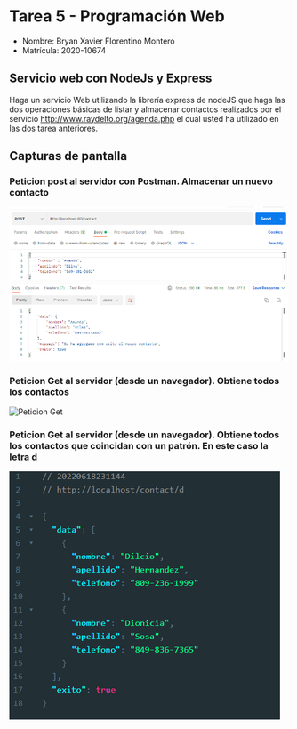 # Tarea 5 - Programación Web

- Nombre: Bryan Xavier Florentino Montero
- Matrícula: 2020-10674

## Servicio web con NodeJs y Express

Haga un servicio Web utilizando la librería express de nodeJS que haga las dos
operaciones básicas de listar y almacenar contactos realizados por el servicio
http://www.raydelto.org/agenda.php el cual usted ha utilizado en las dos tarea
anteriores.

## Capturas de pantalla

### Peticion post al servidor con Postman. Almacenar un nuevo contacto
![Peticion Post](img/CapturaPost.png)
### Peticion Get al servidor (desde un navegador). Obtiene todos los contactos 
![Peticion Get](img/Captura0Get.png)
### Peticion Get al servidor (desde un navegador). Obtiene todos los contactos que coincidan con un patrón. En este caso la letra d
![Peticion GetPattern](img/CapturaGetByPattern.png)